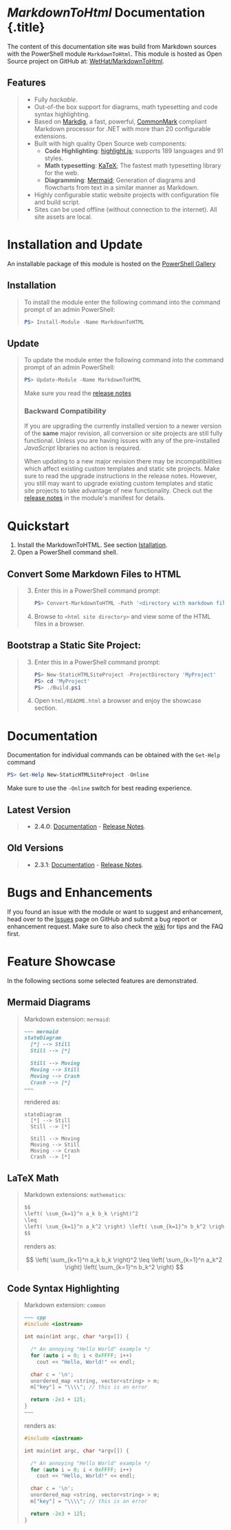 # *MarkdownToHtml* Documentation {.title}

The content of this documentation site was build from Markdown sources
with the PowerShell module `MarkdownToHtml`. This module is hosted as
Open Source project on GitHub at: [WetHat/MarkdownToHtml](https://github.com/WetHat/MarkdownToHtml).

## Features

> * Fully _hackable_.
> * Out-of-the box support for diagrams, math typesetting and code syntax
>   highlighting.
> * Based on [Markdig](https://github.com/lunet-io/markdig),
>   a fast, powerful, [CommonMark](http://commonmark.org/) compliant Markdown
>   processor for .NET with more than 20 configurable extensions.
> * Built with high quality Open Source web components:
>   - **Code Highlighting**: [highlight.js](https://highlightjs.org/); supports
>     189 languages and 91 styles.
>   - **Math typesetting**: [KaTeX](https://katex.org/); The fastest math
>     typesetting library for the web.
>   - **Diagramming**: [Mermaid](http://mermaid-js.github.io/mermaid/); Generation
>     of diagrams and flowcharts from text in a similar manner as Markdown.
> * Highly configurable static website projects with configuration file and build
>   script.
> * Sites can be used offline (without connection to the internet). All
>   site assets are local.

# Installation and Update

An installable package of this module is hosted on the
[PowerShell Gallery](https://www.powershellgallery.com/packages/MarkdownToHtml)

## Installation
>
> To install the module enter the following command into the command prompt of 
> an admin PowerShell:
>
> ```PowerShell
> PS> Install-Module -Name MarkdownToHTML
> ```
>

## Update
>
> To update the module enter the following command into the command prompt of 
> an admin PowerShell:
>
>
> ```PowerShell
> PS> Update-Module -Name MarkdownToHTML
> ```
>
> Make sure you read the [release notes](#latest-version)
>
> ### Backward Compatibility
>
> If you are upgrading the currently installed version to a newer version of the
> **same** major revision, all conversion or site projects are still fully functional.
> Unless you are having issues with any of the pre-installed _JavaScript_
> libraries no action is required.
>
> When updating to a new major revision there may be incompatibilities which
> affect existing custom templates and static site projects.
> Make sure to read the upgrade instructions in the release notes.
> However, you still may want to upgrade existing custom templates and
> static site projects to take advantage of new functionality.
> Check out the [release notes](#latest-version) in the module's manifest for details.

# Quickstart

1. Install the MarkdownToHTML. See section [Istallation](#installation).
2. Open a PowerShell command shell.

## Convert Some Markdown Files to HTML

> 3. Enter this in a PowerShell command prompt:
>    ~~~ PowerShell
>    PS> Convert-MarkdownToHTML -Path '<directory with markdown files>' -SiteDirectory '<html site directory>' -IncludeExtension 'advanced'
>    ~~~
> 4. Browse to `<html site directory>` and view some of the HTML files in
>    a browser.

## Bootstrap a Static Site Project:

> 3. Enter this in a PowerShell command prompt:
>    ~~~ PowerShell
>    PS> New-StaticHTMLSiteProject -ProjectDirectory 'MyProject'
>    PS> cd 'MyProject'
>    PS> ./Build.ps1
>    ~~~
> 4. Open `html/README.html` a browser and enjoy the showcase section.

# Documentation

Documentation for individual commands can be obtained with the `Get-Help` command

~~~ PowerShell
PS> Get-Help New-StaticHTMLSiteProject -Online
~~~

Make sure to use the `-Online` switch for best reading experience.

## Latest Version

> * **2.4.0**: [Documentation](2.4.0/MarkdownToHTML.md) - [Release Notes](2.4.0/MarkdownToHTML.md#release-notes).

## Old Versions

> * **2.3.1**: [Documentation](2.3.1/MarkdownToHTML.md) - [Release Notes](2.3.1/MarkdownToHTML.md#release-notes).

# Bugs and Enhancements

If you found an issue with the module or want to suggest and enhancement, head over to
the [Issues](https://github.com/WetHat/MarkdownToHtml/issues) page on GitHub and
submit a bug report or enhancement request. Make sure
to also check the
[wiki](https://github.com/WetHat/MarkdownToHtml/wiki) for
tips and the FAQ first.

# Feature Showcase

In the following sections some selected features are demonstrated.

## Mermaid Diagrams

> Markdown extension: `mermaid`:
>
> ``` markdown
> ~~~ mermaid
> stateDiagram
> 	[*] --> Still
> 	Still --> [*]
> 
> 	Still --> Moving
> 	Moving --> Still
> 	Moving --> Crash
> 	Crash --> [*]
> ~~~
> ```
> 
> rendered as:
> 
> ~~~ mermaid
> stateDiagram
> 	[*] --> Still
> 	Still --> [*]
> 
> 	Still --> Moving
> 	Moving --> Still
> 	Moving --> Crash
> 	Crash --> [*]
> ~~~

## LaTeX Math

> Markdown extensions: `mathematics`:
>
> ~~~ markdown
> $$
> \left( \sum_{k=1}^n a_k b_k \right)^2 
> \leq 
> \left( \sum_{k=1}^n a_k^2 \right) \left( \sum_{k=1}^n b_k^2 \right)  
> $$
> ~~~
> 
> renders as:
> 
> $$
> \left( \sum_{k=1}^n a_k b_k \right)^2 
> \leq 
> \left( \sum_{k=1}^n a_k^2 \right) \left( \sum_{k=1}^n b_k^2 \right)  
> $$

## Code Syntax Highlighting

> Markdown extension: `common`
> 
> ``` markdown
> ~~~ cpp
> #include <iostream>
> 
> int main(int argc, char *argv[]) {
> 
>   /* An annoying "Hello World" example */
>   for (auto i = 0; i < 0xFFFF; i++)
>     cout << "Hello, World!" << endl;
> 
>   char c = '\n';
>   unordered_map <string, vector<string> > m;
>   m["key"] = "\\\\"; // this is an error
> 
>   return -2e3 + 12l;
> }
> ~~~
> ```
> 
> renders as:
> 
> ~~~ cpp
> #include <iostream>
> 
> int main(int argc, char *argv[]) {
> 
>   /* An annoying "Hello World" example */
>   for (auto i = 0; i < 0xFFFF; i++)
>     cout << "Hello, World!" << endl;
> 
>   char c = '\n';
>   unordered_map <string, vector<string> > m;
>   m["key"] = "\\\\"; // this is an error
> 
>   return -2e3 + 12l;
> }
> ~~~